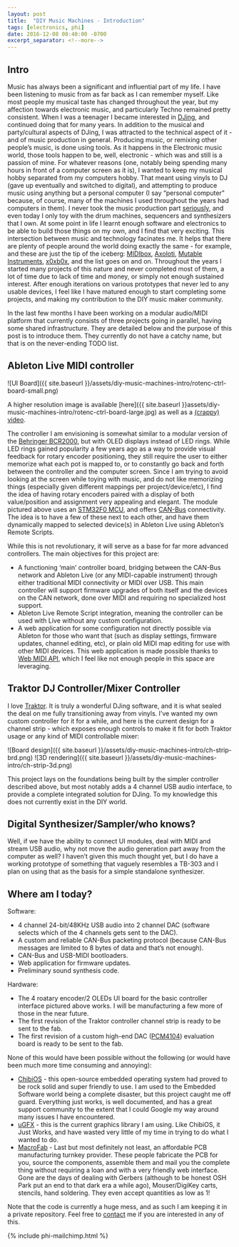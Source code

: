 ```yaml
---
layout: post
title:  "DIY Music Machines - Introduction"
tags: [electronics, phi]
date: 2016-12-08 00:40:00 -0700
excerpt_separator: <!--more-->
---
```


## Intro

Music has always been a significant and influential part of my life. I have been listening to music from as far back as I can remember myself. Like most people my musical taste has changed throughout the year, but my affection towards electronic music, and particularly Techno remained pretty consistent. When I was a teenager I became interested in [DJing](http://keves.org/), and continued doing that for many years. In addition to the musical and party/cultural aspects of DJing, I was attracted to the technical aspect of it - and of music production in general. Producing music, or remixing other people’s music, is done using tools. As it happens in the Electronic music world, those tools happen to be, well, electronic - which was and still is a passion of mine. For whatever reasons (one, notably being spending many hours in front of a computer screen as it is), I wanted to keep my musical hobby separated from my computers hobby. That meant using vinyls to DJ (gave up eventually and switched to digital), and attempting to produce music using anything but a personal computer (I say “personal computer” because, of course, many of the machines I used throughout the years had computers in them). I never took the music production part [seriously](https://soundcloud.com/eranrund), and even today I only toy with the drum machines, sequencers and synthesizers that I own. At some point in life I learnt enough software and electronics to be able to build those things on my own, and I find that very exciting. This intersection between music and technology facinates me. It helps that there are plenty of people around the world doing exactly the same - for example, and these are just the tip of the iceberg: [MIDIbox](http://ucapps.de/), [Axoloti](http://www.axoloti.com/), [Mutable Instruments](http://mutable-instruments.net/shruthi1), [x0xb0x](http://www.ladyada.net/make/x0xb0x/), and the list goes on and on. Throughout the years I started many projects of this nature and never completed most of them, a lot of time due to lack of time and money, or simply not enough sustained interest. After enough iterations on various prototypes that never led to any usable devices, I feel like I have matured enough to start completing some projects, and making my contribution to the DIY music maker community.

In the last few months I have been working on a modular audio/MIDI platform that currently consists of three projects going in parallel, having some shared infrastructure. They are detailed below and the purpose of this post is to introduce them. They currently do not have a catchy name, but that is on the never-ending TODO list.

## Ableton Live MIDI controller

![UI Board]({{ site.baseurl }}/assets/diy-music-machines-intro/rotenc-ctrl-board-small.png)

A higher resolution image is available [here]({{ site.baseurl }}assets/diy-music-machines-intro/rotenc-ctrl-board-large.jpg) as well as a [(crappy) video](https://youtu.be/LIjwVPmGKmk).

The controller I am envisioning is somewhat similar to a modular version of the [Behringer BCR2000](http://www.synthtopia.com/content/2005/01/27/behringer-bcr2000-usb-midi-controller-review/), but with OLED displays instead of LED rings. While LED rings gained popularity a few years ago as a way to provide visual feedback for rotary encoder positioning, they still require the user to either memorize what each pot is mapped to, or to constantly go back and forth between the controller and the computer screen. Since I am trying to avoid looking at the screen while toying with music, and do not like memorizing things (especially given different mappings per project/device/etc), I find the idea of having rotary encoders paired with a display of both value/position and assignment very appealing and elegant. The module pictured above uses an [STM32F0 MCU](http://www.st.com/en/microcontrollers/stm32f0-series.html?querycriteria=productId=SS1574), and offers [CAN-Bus](https://en.wikipedia.org/wiki/CAN_bus) connectivity. The idea is to have a few of these next to each other, and have them dynamically mapped to selected device(s) in Ableton Live using Ableton’s Remote Scripts.

While this is not revolutionary, it will serve as a base for far more advanced controllers. The main objectives for this project are:

 * A functioning ‘main’ controller board, bridging between the CAN-Bus network and Ableton Live (or any MIDI-capable instrument) through either traditional MIDI connectivity or MIDI over USB. This main controller will support firmware upgrades of both itself and the devices on the CAN network, done over MIDI and requiring no specialized host support.
 * Ableton Live Remote Script integration, meaning the controller can be used with Live without any custom configuration.
 * A web application for some configuration not directly possible via Ableton for those who want that (such as display settings, firmware updates, channel editing, etc), or plain old MIDI map editing for use with other MIDI devices. This web application is made possible thanks to [Web MIDI API](https://webaudio.github.io/web-midi-api/), which I feel like not enough people in this space are leveraging.


## Traktor DJ Controller/Mixer Controller

I love [Traktor](https://www.native-instruments.com/en/products/traktor/). It is truly a wonderful DJing software, and it is what sealed the deal on me fully transitioning away from vinyls. I’ve wanted my own custom controller for it for a while, and here is the current design for a channel strip - which exposes enough controls to make it fit for both Traktor usage or any kind of MIDI controllable mixer:

![Board design]({{ site.baseurl }}/assets/diy-music-machines-intro/ch-strip-brd.png)
![3D rendering]({{ site.baseurl }}/assets/diy-music-machines-intro/ch-strip-3d.png)

This project lays on the foundations being built by the simpler controller described above, but most notably adds a 4 channel USB audio interface, to provide a complete integrated solution for DJing. To my knowledge this does not currently exist in the DIY world.


## Digital Synthesizer/Sampler/who knows?

Well, if we have the ability to connect UI modules, deal with MIDI and stream USB audio, why not move the audio generation part away from the computer as well?
I haven’t given this much thought yet, but I do have a working prototype of something that vaguely resembles a TB-303 and I plan on using that as the basis for a simple standalone synthesizer.


## Where am I today?

Software:

 * 4 channel 24-bit/48KHz USB audio into 2 channel DAC (software selects which of the 4 channels gets sent to the DAC).
 * A custom and reliable CAN-Bus packeting protocol (because CAN-Bus messages are limited to 8 bytes of data and that’s not enough).
 * CAN-Bus and USB-MIDI bootloaders.
 * Web application for firmware updates.
 * Preliminary sound synthesis code.


Hardware:

 * The 4 roatary encoder/2 OLEDs UI board for the basic controller interface pictured above works. I will be manufacturing a few more of those in the near future.
 * The first revision of the Traktor controller channel strip is ready to be sent to the fab.
 * The first revision of a custom high-end DAC ([PCM4104](http://www.ti.com/product/PCM4104)) evaluation board is ready to be sent to the fab.


None of this would have been possible without the following (or would have been much more time consuming and annoying):

 * [ChibiOS](http://www.chibios.org/) - this open-source embedded operating system had proved to be rock solid and super friendly to use. I am used to the Embedded Software world being a complete disaster, but this project caught me off guard. Everything just works, is well documented, and has a great support community to the extent that I could Google my way around many issues I have encountered.
 * [uGFX](http://ugfx.io/) - this is the current graphics library I am using. Like ChibiOS, it Just Works, and have wasted very little of my time in trying to do what I wanted to do.
 * [MacroFab](https://macrofab.com/) - Last but most definitely not least, an affordable PCB manufacturing turnkey provider. These people fabricate the PCB for you, source the components, assemble them and mail you the complete thing without requiring a loan and with a very friendly web interface. Gone are the days of dealing with Gerbers (although to be honest OSH Park put an end to that dark era a while ago), Mouser/DigiKey carts, stencils, hand soldering. They even accept quantities as low as 1!


Note that the code is currently a huge mess, and as such I am keeping it in a private repository. Feel free to [contact](mailto:eran@rundste.in) me if you are interested in any of this.


{% include phi-mailchimp.html %}
